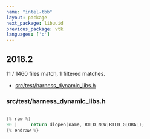 ```yaml
---
name: "intel-tbb"
layout: package
next_package: libuuid
previous_package: vtk
languages: ['c']
---
```

## 2018.2
11 / 1460 files match, 1 filtered matches.

 - [src/test/harness_dynamic_libs.h](#srctestharness_dynamic_libsh)

### src/test/harness_dynamic_libs.h

```c

{% raw %}
90 |     return dlopen(name, RTLD_NOW|RTLD_GLOBAL);
{% endraw %}

```